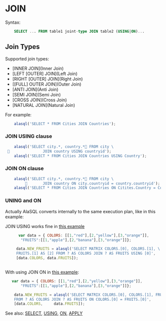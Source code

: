 # JOIN

Syntax:
```sql
    SELECT ... FROM table1 joint-type JOIN table2 (USING|ON)...
```

## Join Types
Supported join types:
* [INNER JOIN](Inner Join)
* [LEFT [OUTER] JOIN](Left Join)
* [RIGHT [OUTER] JOIN](Right Join)
* [[FULL] OUTER JOIN](Outer Join)
* [ANTI JOIN](Anti Join)
* [SEMI JOIN](Semi Join)
* [CROSS JOIN](Cross Join)
* [NATURAL JOIN](Natural Join)

For example:
```js
    alasql('SELECT * FROM Cities JOIN Countries');
```

### JOIN USING clause
```js
    alasql('SELECT city.*, country.* FROM city \
                JOIN country USING countryid');
    alasql('SELECT * FROM Cities JOIN Countries USING Country');
```

### JOIN ON clause
```js
    alasql('SELECT city.*, country.* FROM city \
                JOIN country ON city.countryid = country.countryid');
    alasql('SELECT * FROM Cities JOIN Countries ON Citites.Country = Countries.Country');
```

### UNING and ON

Actually AlaSQL converts internally to the same execution plan, like in this example:

JOIN USING works fine in [this example](http://jsfiddle.net/agershun/na64p95k/1/)
```js
      var data = { COLORS: [[1,"red"],[2,"yellow"],[3,"orange"]],            
       "FRUITS":[[1,"apple"],[2,"banana"],[3,"orange"]]};

     data.NEW_FRUITS = alasql('SELECT MATRIX COLORS.[0], COLORS.[1], \
     FRUITS.[1] AS [2] FROM ? AS COLORS JOIN ? AS FRUITS USING [0]',
     [data.COLORS, data.FRUITS]);
 
```

With using JOIN ON in [this example](http://jsfiddle.net/agershun/Lxgfduov/):

```js
   var data = { COLORS: [[1,"red"],[2,"yellow"],[3,"orange"]],            
       "FRUITS":[[1,"apple"],[2,"banana"],[3,"orange"]]};

    data.NEW_FRUITS = alasql('SELECT MATRIX COLORS.[0], COLORS.[1], FRUITS.[1] AS [2] \
    FROM ? AS COLORS JOIN ? AS FRUITS ON COLORS.[0] = FRUITS.[0]',
    [data.COLORS,     data.FRUITS]);
```

See also: [SELECT](Select), [USING](Using), [ON](On), [APPLY](Apply)